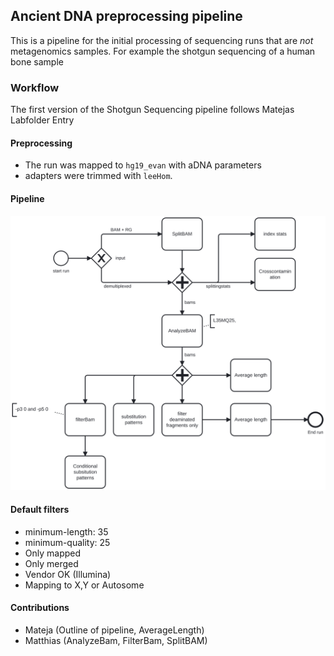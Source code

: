 ## Ancient DNA preprocessing pipeline

This is a pipeline for the initial processing of sequencing runs that are _not_ metagenomics samples.
For example the shotgun sequencing of a human bone sample

### Workflow

The first version of the Shotgun Sequencing pipeline follows Matejas Labfolder Entry

#### Preprocessing

- The run was mapped to `hg19_evan` with aDNA parameters
- adapters were trimmed with `leeHom`.

#### Pipeline

![Pipeline overview](assets/pipeline/pipeline_overview.svg)

#### Default filters

- minimum-length: 35
- minimum-quality: 25
- Only mapped
- Only merged
- Vendor OK (Illumina)
- Mapping to X,Y or Autosome

#### Contributions

- Mateja (Outline of pipeline, AverageLength)
- Matthias (AnalyzeBam, FilterBam, SplitBAM)
